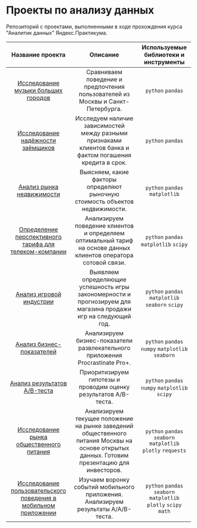 # Проекты по анализу данных
Репозиторий с проектами, выполненными в ходе прохождения курса "Аналитик данных" Яндекс.Практикума.

| Название проекта | Описание | Используемые библиотеки и инструменты |
| :--------------------: | :---------------------: |:---------------------------:|
| [Исследование музыки больших городов](https://github.com/adrobysheva/Yandex_Practicum_DA/tree/main/01_%D0%98%D1%81%D1%81%D0%BB%D0%B5%D0%B4%D0%BE%D0%B2%D0%B0%D0%BD%D0%B8%D0%B5%20%D0%BF%D0%BE%D0%BB%D1%8C%D0%B7%D0%BE%D0%B2%D0%B0%D1%82%D0%B5%D0%BB%D0%B5%D0%B9%20%D1%81%D0%B5%D1%80%D0%B2%D0%B8%D1%81%D0%B0%20%D0%AF%D0%BD%D0%B4%D0%B5%D0%BA%D1%81.%D0%9C%D1%83%D0%B7%D1%8B%D0%BA%D0%B0) | Сравниваем поведение и предпочтения пользователей из Москвы и Санкт-Петербурга. | `python` `pandas` |
| [Исследование надёжности заёмщиков](https://github.com/adrobysheva/Yandex_Practicum_DA/tree/main/02_%D0%98%D1%81%D1%81%D0%BB%D0%B5%D0%B4%D0%BE%D0%B2%D0%B0%D0%BD%D0%B8%D0%B5%20%D0%BD%D0%B0%D0%B4%D1%91%D0%B6%D0%BD%D0%BE%D1%81%D1%82%D0%B8%20%D0%B7%D0%B0%D1%91%D0%BC%D1%89%D0%B8%D0%BA%D0%BE%D0%B2) | Исследуем наличие зависимостей между разными признаками клиентов банка и фактом погашения кредита в срок. | `python` `pandas` |
| [Анализ рынка недвижимости](https://github.com/adrobysheva/Yandex_Practicum_DA/tree/main/03_%D0%98%D1%81%D1%81%D0%BB%D0%B5%D0%B4%D0%BE%D0%B2%D0%B0%D0%BD%D0%B8%D0%B5%20%D0%BE%D0%B1%D1%8A%D1%8F%D0%B2%D0%BB%D0%B5%D0%BD%D0%B8%D0%B9%20%D0%BE%20%D0%BF%D1%80%D0%BE%D0%B4%D0%B0%D0%B6%D0%B5%20%D0%BA%D0%B2%D0%B0%D1%80%D1%82%D0%B8%D1%80) | Выясняем, какие факторы определяют рыночную стоимость объектов недвижимости. | `python` `pandas` `matplotlib` |
| [Определение перспективного тарифа для телеком-компании](https://github.com/adrobysheva/Yandex_Practicum_DA/tree/main/04_%D0%9E%D0%BF%D1%80%D0%B5%D0%B4%D0%B5%D0%BB%D0%B5%D0%BD%D0%B8%D0%B5%20%D0%BF%D0%B5%D1%80%D1%81%D0%BF%D0%B5%D0%BA%D1%82%D0%B8%D0%B2%D0%BD%D0%BE%D0%B3%D0%BE%20%D1%82%D0%B0%D1%80%D0%B8%D1%84%D0%B0%20%D0%B4%D0%BB%D1%8F%20%D1%82%D0%B5%D0%BB%D0%B5%D0%BA%D0%BE%D0%BC-%D0%BA%D0%BE%D0%BC%D0%BF%D0%B0%D0%BD%D0%B8%D0%B8) | Анализируем поведение клиентов и определяем оптимальный тариф на основе данных клиентов оператора сотовой связи. | `python` `pandas` `matplotlib` `scipy` |
| [Анализ игровой индустрии](https://github.com/adrobysheva/Yandex_Practicum_DA/tree/main/05_%20%D0%98%D1%81%D1%81%D0%BB%D0%B5%D0%B4%D0%BE%D0%B2%D0%B0%D0%BD%D0%B8%D0%B5%20%D0%BA%D0%BE%D0%BC%D0%BF%D1%8C%D1%8E%D1%82%D0%B5%D1%80%D0%BD%D1%8B%D1%85%20%D0%B8%D0%B3%D1%80) | Выявляем определяющие успешность игры закономерности и прогнозируем для магазина продажи игр на следующий год. | `python` `pandas` `matplotlib` `seaborn` `scipy` |
| [Анализ бизнес-показателей](https://github.com/adrobysheva/Yandex_Practicum_DA/tree/main/06_%D0%90%D0%BD%D0%B0%D0%BB%D0%B8%D0%B7%20%D0%B1%D0%B8%D0%B7%D0%BD%D0%B5%D1%81-%D0%BF%D0%BE%D0%BA%D0%B0%D0%B7%D0%B0%D1%82%D0%B5%D0%BB%D0%B5%D0%B9%20%D1%80%D0%B0%D0%B7%D0%B2%D0%BB%D0%B5%D0%BA%D0%B0%D1%82%D0%B5%D0%BB%D1%8C%D0%BD%D0%BE%D0%B3%D0%BE%20%D0%BF%D1%80%D0%B8%D0%BB%D0%BE%D0%B6%D0%B5%D0%BD%D0%B8%D1%8F) | Анализируем бизнес-показатели развлекательного приложения Procrastinate Pro+. | `python` `pandas` `numpy` `matplotlib` `seaborn` |
| [Анализ результатов A/B-теста](https://github.com/adrobysheva/Yandex_Practicum_DA/tree/main/07_%D0%90%D0%BD%D0%B0%D0%BB%D0%B8%D0%B7%20AB-%D1%82%D0%B5%D1%81%D1%82%D0%B0%20%D0%B4%D0%BB%D1%8F%20%D0%B8%D0%BD%D1%82%D0%B5%D1%80%D0%BD%D0%B5%D1%82-%D0%BC%D0%B0%D0%B3%D0%B0%D0%B7%D0%B8%D0%BD%D0%B0) | Приоритизируем гипотезы и проводим оценку результатов A/B-теста. | `python` `pandas` `numpy` `matplotlib` `scipy` |
| [Исследование рынка общественного питания](https://github.com/adrobysheva/Yandex_Practicum_DA/tree/main/08_%D0%98%D1%81%D1%81%D0%BB%D0%B5%D0%B4%D0%BE%D0%B2%D0%B0%D0%BD%D0%B8%D0%B5%20%D1%80%D1%8B%D0%BD%D0%BA%D0%B0%20%D0%B7%D0%B0%D0%B2%D0%B5%D0%B4%D0%B5%D0%BD%D0%B8%D0%B9%20%D0%BE%D0%B1%D1%89%D0%B5%D1%81%D1%82%D0%B2%D0%B5%D0%BD%D0%BD%D0%BE%D0%B3%D0%BE%20%D0%BF%D0%B8%D1%82%D0%B0%D0%BD%D0%B8%D1%8F%20%D0%9C%D0%BE%D1%81%D0%BA%D0%B2%D1%8B) | Анализируем текущее положение на рынке заведений общественного питания Москвы на основе открытых данных. Готовим презентацию для инвесторов. | `python` `pandas` `seaborn` `matplotlib` `plotly` `requests` |
| [Исследование пользовательского поведения в мобильном приложении](https://github.com/adrobysheva/Yandex_Practicum_DA/tree/main/09_%D0%90%D0%BD%D0%B0%D0%BB%D0%B8%D0%B7%20%D0%BF%D0%BE%D0%B2%D0%B5%D0%B4%D0%B5%D0%BD%D0%B8%D1%8F%20%D0%BF%D0%BE%D0%BB%D1%8C%D0%B7%D0%BE%D0%B2%D0%B0%D1%82%D0%B5%D0%BB%D0%B5%D0%B9%20%D0%BC%D0%BE%D0%B1%D0%B8%D0%BB%D1%8C%D0%BD%D0%BE%D0%B3%D0%BE%20%D0%BF%D1%80%D0%B8%D0%BB%D0%BE%D0%B6%D0%B5%D0%BD%D0%B8%D1%8F) | Изучаем воронку событий мобильного приложения. Анализируем результаты A/A/B-теста. | `python` `pandas` `seaborn` `matplotlib` `plotly` `scipy` `math`|
